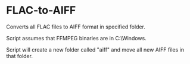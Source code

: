 # FLAC-to-AIFF

Converts all FLAC files to AIFF format in specified folder.

Script assumes that FFMPEG binaries are in C:\Windows.


Script will create a new folder called "aiff" and move all new AIFF files in that folder.
